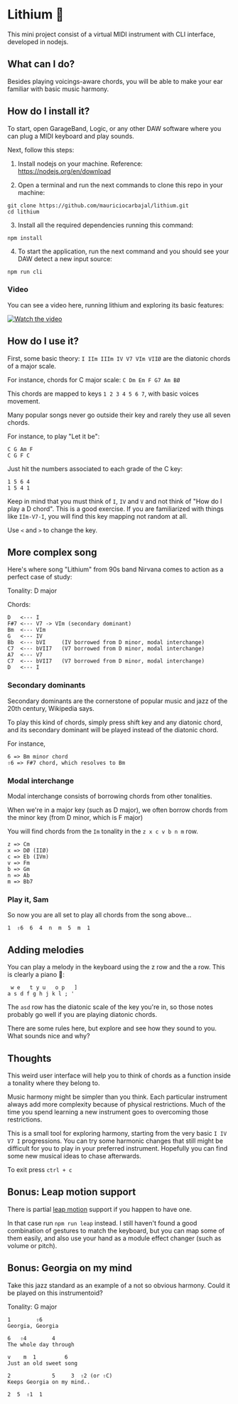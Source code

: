 # Lithium 🎵
This mini project consist of a virtual MIDI instrument with CLI interface, developed in nodejs.

## What can I do?
Besides playing voicings-aware chords, you will be able to make your ear familiar with basic music harmony.

## How do I install it?

To start, open GarageBand, Logic, or any other DAW software where you can plug a MIDI keyboard and play sounds.

Next, follow this steps:

1. Install nodejs on your machine. Reference: https://nodejs.org/en/download

2. Open a terminal and run the next commands to clone this repo in your machine:
```
git clone https://github.com/mauriciocarbajal/lithium.git
cd lithium
```

3. Install all the required dependencies running this command:
```
npm install
```

4. To start the application, run the next command and you should see your DAW detect a new input source:
```
npm run cli
```

### Video
You can see a video here, running lithium and exploring its basic features:

[![Watch the video](https://i.vimeocdn.com/video/850101961.webp?mw=1800&mh=1125&q=70)](https://vimeo.com/387222224)

## How do I use it?
First, some basic theory: `I IIm IIIm IV V7 VIm VIIØ` are the diatonic chords of a major scale.

For instance, chords for C major scale: `C Dm Em F G7 Am BØ`

This chords are mapped to keys `1 2 3 4 5 6 7`, with basic voices movement.

Many popular songs never go outside their key and rarely they use all seven chords.

For instance, to play "Let it be":
```
C G Am F
C G F C
```

Just hit the numbers associated to each grade of the C key:
```
1 5 6 4
1 5 4 1
```

Keep in mind that you must think of `I`, `IV` and `V` and not think of "How do I play a D chord". This is a good exercise.
If you are familiarized with things like `IIm-V7-I`, you will find this key mapping not random at all.

Use `<` and `>` to change the key.

## More complex song
Here's where song "Lithium" from 90s band Nirvana comes to action as a perfect case of study:

Tonality: D major

Chords:
```
D   <--- I
F#7 <--- V7 -> VIm (secondary dominant)
Bm  <--- VIm
G   <--- IV
Bb  <--- bVI     (IV borrowed from D minor, modal interchange)
C7  <--- bVII7   (V7 borrowed from D minor, modal interchange)
A7  <--- V7
C7  <--- bVII7   (V7 borrowed from D minor, modal interchange)
D   <--- I
```

### Secondary dominants
Secondary dominants are the cornerstone of popular music and jazz of the 20th century, Wikipedia says.

To play this kind of chords, simply press shift key and any diatonic chord, and its secondary dominant will be played instead of the diatonic chord.

For instance,
```
6 => Bm minor chord
⇧6 => F#7 chord, which resolves to Bm
```

### Modal interchange
Modal interchange consists of borrowing chords from other tonalities.

When we're in a major key (such as D major), we often borrow chords from the minor key (from D minor, which is F major)

You will find chords from the `Im` tonality in the `z x c v b n m` row.

```
z => Cm
x => DØ (IIØ)
c => Eb (IVm)
v => Fm
b => Gm
n => Ab
m => Bb7
```

### Play it, Sam
So now you are all set to play all chords from the song above...
```
1  ⇧6  6  4  n  m  5  m  1
```

## Adding melodies
You can play a melody in the keyboard using the z row and the a row. This is clearly a piano 🎹:
```
 w e   t y u   o p   ]
a s d f g h j k l ; '
```

The `asd` row has the diatonic scale of the key you're in, so those notes probably go well if you are playing diatonic chords. 

There are some rules here, but explore and see how they sound to you. What sounds nice and why?

## Thoughts
This weird user interface will help you to think of chords as a function inside a tonality where they belong to.

Music harmony might be simpler than you think. Each particular instrument always add more complexity because of physical restrictions. Much of the time you spend learning a new instrument goes to overcoming those restrictions.

This is a small tool for exploring harmony, starting from the very basic `I IV V7 I` progressions. You can try some harmonic changes that still might be difficult for you to play in your preferred instrument. Hopefully you can find some new musical ideas to chase afterwards.

To exit press `ctrl + c`

## Bonus: Leap motion support
There is partial [leap motion](https://developer.leapmotion.com/) support if you happen to have one.

In that case run `npm run leap` instead. I still haven't found a good combination of gestures to match the keyboard, but you can map some of them easily, and also use your hand as a module effect changer (such as volume or pitch).

## Bonus: Georgia on my mind
Take this jazz standard as an example of a not so obvious harmony. Could it be played on this instrumentoid?

Tonality: G major
```
1        ⇧6
Georgia, Georgia

6   ⇧4        4       
The whole day through

v    m  1         6
Just an old sweet song

2             5     3  ⇧2 (or ⇧C)
Keeps Georgia on my mind..

2  5  ⇧1  1
```
